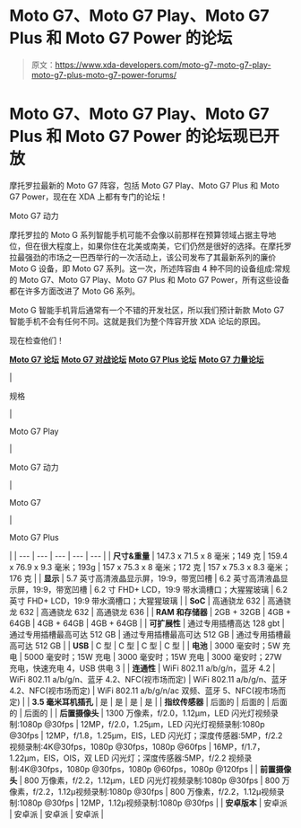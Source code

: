 # Moto G7、Moto G7 Play、Moto G7 Plus 和 Moto G7 Power 的论坛

> 原文：<https://www.xda-developers.com/moto-g7-moto-g7-play-moto-g7-plus-moto-g7-power-forums/>

# Moto G7、Moto G7 Play、Moto G7 Plus 和 Moto G7 Power 的论坛现已开放

摩托罗拉最新的 Moto G7 阵容，包括 Moto G7 Play、Moto G7 Plus 和 Moto G7 Power，现在在 XDA 上都有专门的论坛！

Moto G7 动力

摩托罗拉的 Moto G 系列智能手机可能不会像以前那样在预算领域占据主导地位，但在很大程度上，如果你住在北美或南美，它们仍然是很好的选择。在摩托罗拉最强劲的市场之一巴西举行的一次活动上，该公司发布了其最新系列的廉价 Moto G 设备，即 Moto G7 系列。这一次，所述阵容由 4 种不同的设备组成:常规的 Moto G7、Moto G7 Play、Moto G7 Plus 和 Moto G7 Power，所有这些设备都在许多方面改进了 Moto G6 系列。

Moto G 智能手机背后通常有一个不错的开发社区，所以我们预计新款 Moto G7 智能手机不会有任何不同。这就是我们为整个阵容开放 XDA 论坛的原因。

现在检查他们！

[**Moto G7 论坛**](https://forum.xda-developers.com/moto-g7) [**Moto G7 对战论坛**](https://forum.xda-developers.com/g7-play) [**Moto G7 Plus 论坛**](https://forum.xda-developers.com/g7-plus) [**Moto G7 力量论坛**](https://forum.xda-developers.com/g7-power)

| 

规格

 | 

Moto G7 Play

 | 

Moto G7 动力

 | 

Moto G7

 | 

Moto G7 Plus

 |
| --- | --- | --- | --- | --- |
| **尺寸&重量** | 147.3 x 71.5 x 8 毫米；149 克 | 159.4 x 76.9 x 9.3 毫米；193g | 157 x 75.3 x 8 毫米；172 克 | 157 x 75.3 x 8.3 毫米；176 克 |
| **显示** | 5.7 英寸高清液晶显示屏，19:9，带宽凹槽 | 6.2 英寸高清液晶显示屏，19:9，带宽凹槽 | 6.2 寸 FHD+ LCD，19:9 带水滴槽口；大猩猩玻璃 | 6.2 英寸 FHD+ LCD，19:9 带水滴槽口；大猩猩玻璃 |
| **SoC** | 高通骁龙 632 | 高通骁龙 632 | 高通骁龙 632 | 高通骁龙 636 |
| **RAM 和存储器** | 2GB + 32GB | 4GB + 64GB | 4GB + 64GB | 4GB + 64GB |
| **可扩展性** | 通过专用插槽高达 128 gbt | 通过专用插槽最高可达 512 GB | 通过专用插槽最高可达 512 GB | 通过专用插槽最高可达 512 GB |
| **USB** | C 型 | C 型 | C 型 | C 型 |
| **电池** | 3000 毫安时；5W 充电 | 5000 毫安时；15W 充电 | 3000 毫安时；15W 充电 | 3000 毫安时；27W 充电，快速充电 4，USB 供电 3 |
| **连通性** | WiFi 802.11 a/b/g/n，蓝牙 4.2 | WiFi 802.11 a/b/g/n、蓝牙 4.2、NFC(视市场而定) | WiFi 802.11 a/b/g/n、蓝牙 4.2、NFC(视市场而定) | WiFi 802.11 a/b/g/n/ac 双频、蓝牙 5、NFC(视市场而定) |
| **3.5 毫米耳机插孔** | 是 | 是 | 是 | 是 |
| **指纹传感器** | 后面的 | 后面的 | 后面的 | 后面的 |
| **后置摄像头** | 1300 万像素，f/2.0，1.12μm，LED 闪光灯视频录制:1080p @30fps | 12MP，f/2.0，1.25μm，LED 闪光灯视频录制:1080p @30fps | 12MP，f/1.8，1.25μm，EIS，LED 闪光灯；深度传感器:5MP，f/2.2 视频录制:4K@30fps，1080p @30fps，1080p @60fps | 16MP，f/1.7，1.22μm，EIS，OIS，双 LED 闪光灯；深度传感器:5MP，f/2.2 视频录制:4K@30fps，1080p @30fps，1080p @60fps，1080p @120fps |
| **前置摄像头** | 800 万像素，f/2.2，1.12μm，LED 闪光灯视频录制:1080p @30fps | 800 万像素，f/2.2，1.12μ视频录制:1080p @30fps | 800 万像素，f/2.2，1.12μ视频录制:1080p @30fps | 12MP，1.12μ视频录制:1080p @30fps |
| **安卓版本** | 安卓派 | 安卓派 | 安卓派 | 安卓派 |